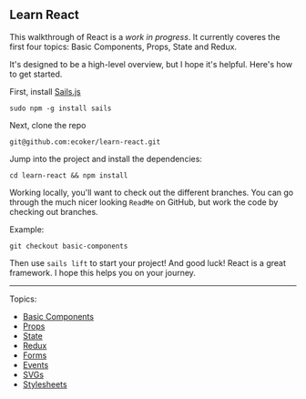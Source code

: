 Learn React
-----------

This walkthrough of React is a *work in progress*. It currently coveres the first four topics: Basic Components, Props, State and Redux.

It's designed to be a high-level overview, but I hope it's helpful. Here's how to get started.

First, install [Sails.js](http://sailsjs.com/)
```
sudo npm -g install sails
```

Next, clone the repo
```
git@github.com:ecoker/learn-react.git
```

Jump into the project and install the dependencies:
```
cd learn-react && npm install
```

Working locally, you'll want to check out the different branches. You can go through the much nicer looking `ReadMe` on GitHub, but work the code by checking out branches.

Example:
```
git checkout basic-components
```    

Then use `sails lift` to start your project! And good luck! React is a great framework. I hope this helps you on your journey.

---------

Topics:
- [Basic Components](https://github.com/ecoker/learn-react/tree/basic-components)
- [Props](https://github.com/ecoker/learn-react/tree/props)
- [State](https://github.com/ecoker/learn-react/tree/state)
- [Redux](https://github.com/ecoker/learn-react/tree/redux)
- [Forms](https://github.com/ecoker/learn-react/tree/forms)
- [Events](https://github.com/ecoker/learn-react/tree/events)
- [SVGs](https://github.com/ecoker/learn-react/tree/svgs)
- [Stylesheets](https://github.com/ecoker/learn-react/tree/stylesheets)